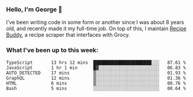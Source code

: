 ### Hello, I'm George 👋

I've been writing code in some form or another since I was about 8 years old, and recently made it my full-time job. On top of this, I maintain [Recipe Buddy](https://github.com/georgegebbett/recipe-buddy), a recipe scraper that interfaces with Grocy.  

<!--
**georgegebbett/georgegebbett** is a ✨ _special_ ✨ repository because its `README.md` (this file) appears on your GitHub profile.

Here are some ideas to get you started:

- 🔭 I’m currently working on ...
- 🌱 I’m currently learning ...
- 👯 I’m looking to collaborate on ...
- 🤔 I’m looking for help with ...
- 💬 Ask me about ...
- 📫 How to reach me: ...
- 😄 Pronouns: ...
- ⚡ Fun fact: ...
-->

### What I've been up to this week:
<!--START_SECTION:waka-->

```text
TypeScript       13 hrs 12 mins  ██████████████████████░░░   87.61 %
JavaScript       1 hr 1 min      █▓░░░░░░░░░░░░░░░░░░░░░░░   06.83 %
AUTO_DETECTED    17 mins         ▒░░░░░░░░░░░░░░░░░░░░░░░░   01.93 %
GraphQL          12 mins         ▒░░░░░░░░░░░░░░░░░░░░░░░░   01.36 %
HTML             6 mins          ▒░░░░░░░░░░░░░░░░░░░░░░░░   00.76 %
Bash             5 mins          ░░░░░░░░░░░░░░░░░░░░░░░░░   00.64 %
```

<!--END_SECTION:waka-->
